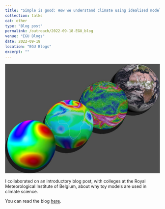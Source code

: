 ```yaml
---
title: "Simple is good: How we understand climate using idealised models"
collection: talks
cat: other
type: "Blog post"
permalink: /outreach/2022-09-18-EGU_blog
venue: "EGU Blogs"
date: 2022-09-18
location: "EGU Blogs"
excerpt: ""
---
```


<img src="../images/outreach/Toy_models.jpg" alt="dates" width="1500"/>

I collaborated on an introductory blog post, with colleges at the Royal Meteorological Institute of Belgium, about why toy models are used in climate science.

You can read the blog [here](https://blogs.egu.eu/divisions/cl/2022/09/18/simple-is-good-how-we-understand-climate-using-idealised-models/).
